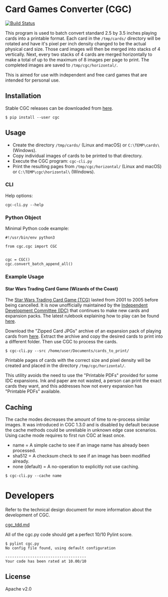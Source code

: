 # Card Games Converter (CGC)

[![Build Status](https://travis-ci.org/ekultails/card_games_converter.svg?branch=master)](https://travis-ci.org/ekultails/card_games_converter)

This program is used to batch convert standard 2.5 by 3.5 inches playing cards into a printable format. Each card in the `/tmp/cards/` directory will be rotated and have it's pixel per inch density changed to be the actual physical card size. Those card images will then be merged into stacks of 4 vertically. Next, every two stacks of 4 cards are merged horizontally to make a total of up to the maximum of 8 images per page to print. The completed images are saved to `/tmp/cgc/horizontal/`.

This is aimed for use with independent and free card games that are intended for personal use.

## Installation

Stable CGC releases can be downloaded from [here](https://github.com/ekultails/card_games_converter/releases).

```
$ pip install --user cgc
```

## Usage

* Create the directory `/tmp/cards/` (Linux and macOS) or `C:\TEMP\cards\` (Windows).
* Copy individual images of cards to be printed to that directory.
* Execute the CGC program: `cgc-cli.py`
* Print the resulting pages from `/tmp/cgc/horizontal/` (Linux and macOS) or `C:\TEMP\cgc\horizontal\` (Windows).

### CLI

Help options:

`cgc-cli.py --help`

### Python Object

Minimal Python code example:

```
#!/usr/bin/env python3

from cgc.cgc import CGC


cgc = CGC()
cgc.convert_batch_append_all()
```

### Example Usage

#### Star Wars Trading Card Game (Wizards of the Coast)

The [Star Wars Trading Card Game (TCG)](http://starwars.wikia.com/wiki/Star_Wars_Trading_Card_Game) lasted from 2001 to 2005 before being cancelled. It is now unofficially maintained by the [Independent Development Committee (IDC)](https://swtcgidc.wordpress.com/) that continues to make new cards and expansion packs. The latest rulebook explaining how to play can be found [here](https://swtcgidc.wordpress.com/rules/).

Download the "Zipped Card JPGs" archive of an expansion pack of playing cards from [here](https://swtcgidc.wordpress.com/expansions-home/). Extract the archive and copy the desired cards to print into a different folder. Then use CGC to process the cards.

```
$ cgc-cli.py --src /home/user/Documents/cards_to_print/
```

Printable pages of cards with the correct size and pixel density will be created and placed in the directory `/tmp/cgc/horizontal/`.

This utility avoids the need to use the "Printable PDFs" provided for some IDC expansions. Ink and paper are not wasted, a person can print the exact cards they want, and this addresses how not every expansion has "Printable PDFs" available.

## Caching

The cache modes decreases the amount of time to re-process similar images. It was introduced in CGC 1.3.0 and is disabled by default because the cache methods could be unreliable in unknown edge case scenarios. Using cache mode requires to first run CGC at least once.

* name = A simple cache to see if an image name has already been processed.
* sha512 = A checksum check to see if an image has been modified already.
* none (default) = A no-operation to explicitly not use caching.

```
$ cgc-cli.py --cache name
```

# Developers

Refer to the technical design document for more information about the development of CGC.

[cgc_tdd.md](cgc_tdd.md)

All of the cgc.py code should get a perfect 10/10 Pylint score.

```
$ pylint cgc.py
No config file found, using default configuration

------------------------------------
Your code has been rated at 10.00/10
```

## License

Apache v2.0
